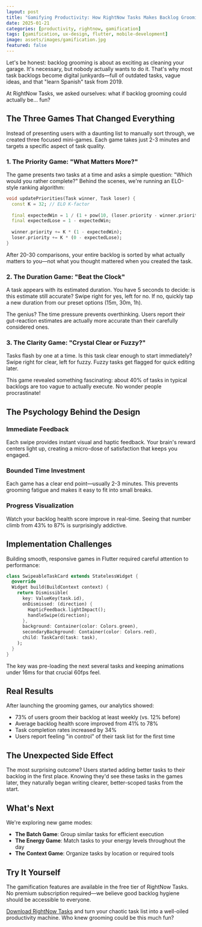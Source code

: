 ```yaml
---
layout: post
title: "Gamifying Productivity: How RightNow Tasks Makes Backlog Grooming Fun"
date: 2025-01-21
categories: [productivity, rightnow, gamification]
tags: [gamification, ux-design, flutter, mobile-development]
image: assets/images/gamification.jpg
featured: false
---
```


Let's be honest: backlog grooming is about as exciting as cleaning your garage. It's necessary, but nobody actually wants to do it. That's why most task backlogs become digital junkyards—full of outdated tasks, vague ideas, and that "learn Spanish" task from 2019.

At RightNow Tasks, we asked ourselves: what if backlog grooming could actually be... fun?

## The Three Games That Changed Everything

Instead of presenting users with a daunting list to manually sort through, we created three focused mini-games. Each game takes just 2-3 minutes and targets a specific aspect of task quality.

### 1. The Priority Game: "What Matters More?"

The game presents two tasks at a time and asks a simple question: "Which would you rather complete?" Behind the scenes, we're running an ELO-style ranking algorithm:

```dart
void updatePriorities(Task winner, Task loser) {
  const K = 32; // ELO K-factor
  
  final expectedWin = 1 / (1 + pow(10, (loser.priority - winner.priority) / 400));
  final expectedLose = 1 - expectedWin;
  
  winner.priority += K * (1 - expectedWin);
  loser.priority += K * (0 - expectedLose);
}
```

After 20-30 comparisons, your entire backlog is sorted by what actually matters to you—not what you thought mattered when you created the task.

### 2. The Duration Game: "Beat the Clock"

A task appears with its estimated duration. You have 5 seconds to decide: is this estimate still accurate? Swipe right for yes, left for no. If no, quickly tap a new duration from our preset options (15m, 30m, 1h).

The genius? The time pressure prevents overthinking. Users report their gut-reaction estimates are actually more accurate than their carefully considered ones.

### 3. The Clarity Game: "Crystal Clear or Fuzzy?"

Tasks flash by one at a time. Is this task clear enough to start immediately? Swipe right for clear, left for fuzzy. Fuzzy tasks get flagged for quick editing later.

This game revealed something fascinating: about 40% of tasks in typical backlogs are too vague to actually execute. No wonder people procrastinate!

## The Psychology Behind the Design

### Immediate Feedback
Each swipe provides instant visual and haptic feedback. Your brain's reward centers light up, creating a micro-dose of satisfaction that keeps you engaged.

### Bounded Time Investment
Each game has a clear end point—usually 2-3 minutes. This prevents grooming fatigue and makes it easy to fit into small breaks.

### Progress Visualization
Watch your backlog health score improve in real-time. Seeing that number climb from 43% to 87% is surprisingly addictive.

## Implementation Challenges

Building smooth, responsive games in Flutter required careful attention to performance:

```dart
class SwipeableTaskCard extends StatelessWidget {
  @override
  Widget build(BuildContext context) {
    return Dismissible(
      key: ValueKey(task.id),
      onDismissed: (direction) {
        HapticFeedback.lightImpact();
        handleSwipe(direction);
      },
      background: Container(color: Colors.green),
      secondaryBackground: Container(color: Colors.red),
      child: TaskCard(task: task),
    );
  }
}
```

The key was pre-loading the next several tasks and keeping animations under 16ms for that crucial 60fps feel.

## Real Results

After launching the grooming games, our analytics showed:
- 73% of users groom their backlog at least weekly (vs. 12% before)
- Average backlog health score improved from 41% to 78%
- Task completion rates increased by 34%
- Users report feeling "in control" of their task list for the first time

## The Unexpected Side Effect

The most surprising outcome? Users started adding better tasks to their backlog in the first place. Knowing they'd see these tasks in the games later, they naturally began writing clearer, better-scoped tasks from the start.

## What's Next

We're exploring new game modes:
- **The Batch Game**: Group similar tasks for efficient execution
- **The Energy Game**: Match tasks to your energy levels throughout the day
- **The Context Game**: Organize tasks by location or required tools

## Try It Yourself

The gamification features are available in the free tier of RightNow Tasks. No premium subscription required—we believe good backlog hygiene should be accessible to everyone.

[Download RightNow Tasks](/rightnow/) and turn your chaotic task list into a well-oiled productivity machine. Who knew grooming could be this much fun?